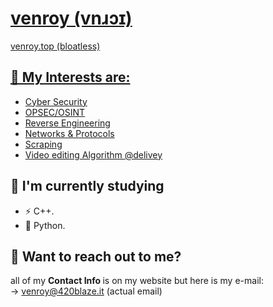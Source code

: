 <h1><a href https://venroy.top /a>  venroy (vnɹɔɪ) </h1>
<a href https://venroy.top >venroy.top (bloatless)

## 🔭 My Interests are:</br>

- Cyber Security</br>
- OPSEC/OSINT 
- Reverse Engineering</br>
- Networks & Protocols</br>
- Scraping</br>
- Video editing Algorithm [@delivey](https://github.com/delivey)


## 🌱 I'm currently studying
- ⚡ C++.
- 🐌 Python.</br>

## 📧 Want to reach out to me?
all of my <b> Contact Info </b> is on my website but here is my e-mail:  </br>
-> venroy@420blaze.it (actual email)
